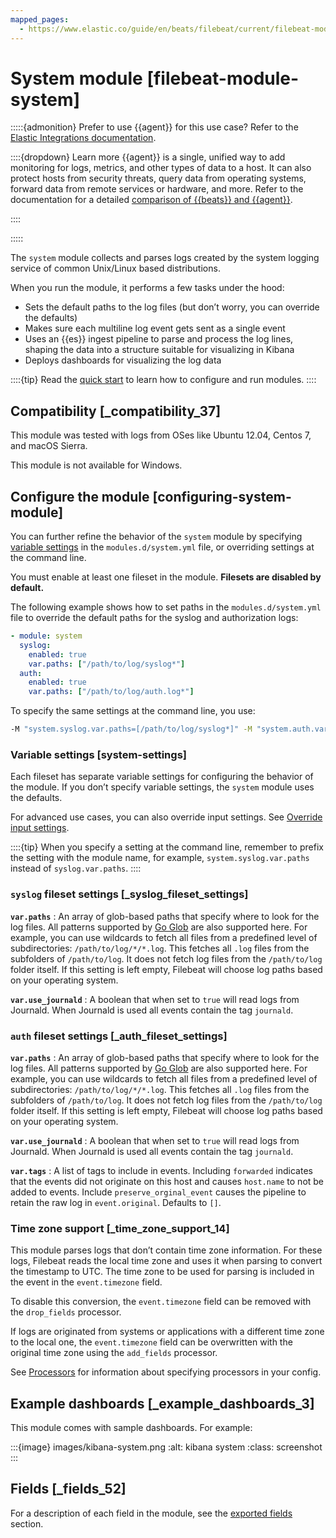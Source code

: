 ```yaml
---
mapped_pages:
  - https://www.elastic.co/guide/en/beats/filebeat/current/filebeat-module-system.html
---
```


# System module [filebeat-module-system]

:::::{admonition} Prefer to use {{agent}} for this use case?
Refer to the [Elastic Integrations documentation](integration-docs://reference/system/index.md).

::::{dropdown} Learn more
{{agent}} is a single, unified way to add monitoring for logs, metrics, and other types of data to a host. It can also protect hosts from security threats, query data from operating systems, forward data from remote services or hardware, and more. Refer to the documentation for a detailed [comparison of {{beats}} and {{agent}}](docs-content://reference/fleet/index.md).

::::


:::::


The `system` module collects and parses logs created by the system logging service of common Unix/Linux based distributions.

When you run the module, it performs a few tasks under the hood:

* Sets the default paths to the log files (but don’t worry, you can override the defaults)
* Makes sure each multiline log event gets sent as a single event
* Uses an {{es}} ingest pipeline to parse and process the log lines, shaping the data into a structure suitable for visualizing in Kibana
* Deploys dashboards for visualizing the log data

::::{tip}
Read the [quick start](/reference/filebeat/filebeat-installation-configuration.md) to learn how to configure and run modules.
::::



## Compatibility [_compatibility_37]

This module was tested with logs from OSes like Ubuntu 12.04, Centos 7, and macOS Sierra.

This module is not available for Windows.


## Configure the module [configuring-system-module]

You can further refine the behavior of the `system` module by specifying [variable settings](#system-settings) in the `modules.d/system.yml` file, or overriding settings at the command line.

You must enable at least one fileset in the module. **Filesets are disabled by default.**

The following example shows how to set paths in the `modules.d/system.yml` file to override the default paths for the syslog and authorization logs:

```yaml
- module: system
  syslog:
    enabled: true
    var.paths: ["/path/to/log/syslog*"]
  auth:
    enabled: true
    var.paths: ["/path/to/log/auth.log*"]
```

To specify the same settings at the command line, you use:

```sh
-M "system.syslog.var.paths=[/path/to/log/syslog*]" -M "system.auth.var.paths=[/path/to/log/auth.log*]"
```


### Variable settings [system-settings]

Each fileset has separate variable settings for configuring the behavior of the module. If you don’t specify variable settings, the `system` module uses the defaults.

For advanced use cases, you can also override input settings. See [Override input settings](/reference/filebeat/advanced-settings.md).

::::{tip}
When you specify a setting at the command line, remember to prefix the setting with the module name, for example, `system.syslog.var.paths` instead of `syslog.var.paths`.
::::



### `syslog` fileset settings [_syslog_fileset_settings]

**`var.paths`**
:   An array of glob-based paths that specify where to look for the log files. All patterns supported by [Go Glob](https://golang.org/pkg/path/filepath/#Glob) are also supported here. For example, you can use wildcards to fetch all files from a predefined level of subdirectories: `/path/to/log/*/*.log`. This fetches all `.log` files from the subfolders of `/path/to/log`. It does not fetch log files from the `/path/to/log` folder itself. If this setting is left empty, Filebeat will choose log paths based on your operating system.

**`var.use_journald`**
:   A boolean that when set to `true` will read logs from Journald. When Journald is used all events contain the tag `journald`.


### `auth` fileset settings [_auth_fileset_settings]

**`var.paths`**
:   An array of glob-based paths that specify where to look for the log files. All patterns supported by [Go Glob](https://golang.org/pkg/path/filepath/#Glob) are also supported here. For example, you can use wildcards to fetch all files from a predefined level of subdirectories: `/path/to/log/*/*.log`. This fetches all `.log` files from the subfolders of `/path/to/log`. It does not fetch log files from the `/path/to/log` folder itself. If this setting is left empty, Filebeat will choose log paths based on your operating system.

**`var.use_journald`**
:   A boolean that when set to `true` will read logs from Journald. When Journald is used all events contain the tag `journald`.

**`var.tags`**
:   A list of tags to include in events. Including `forwarded` indicates that the events did not originate on this host and causes `host.name` to not be added to events. Include `preserve_orginal_event` causes the pipeline to retain the raw log in `event.original`. Defaults to `[]`.


### Time zone support [_time_zone_support_14]

This module parses logs that don’t contain time zone information. For these logs, Filebeat reads the local time zone and uses it when parsing to convert the timestamp to UTC. The time zone to be used for parsing is included in the event in the `event.timezone` field.

To disable this conversion, the `event.timezone` field can be removed with the `drop_fields` processor.

If logs are originated from systems or applications with a different time zone to the local one, the `event.timezone` field can be overwritten with the original time zone using the `add_fields` processor.

See [Processors](/reference/filebeat/filtering-enhancing-data.md) for information about specifying processors in your config.


## Example dashboards [_example_dashboards_3]

This module comes with sample dashboards. For example:

:::{image} images/kibana-system.png
:alt: kibana system
:class: screenshot
:::


## Fields [_fields_52]

For a description of each field in the module, see the [exported fields](/reference/filebeat/exported-fields-system.md) section.
